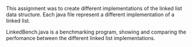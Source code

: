 This assignment was to create different implementations of the linked list data structure. Each java file represent a different implementation of a linked list.

LinkedBench.java is a benchmarking program, showing and comparing the perfomance between the different linked list implementations.
